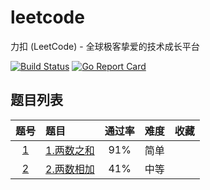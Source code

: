 # leetcode

力扣 (LeetCode) - 全球极客挚爱的技术成长平台

[![Build Status](https://travis-ci.org/iceopen/leetcode.svg?branch=master)](https://travis-ci.org/iceopen/leetcode)
[![Go Report Card](https://goreportcard.com/badge/github.com/iceopen/leetcode)](https://goreportcard.com/report/github.com/iceopen/leetcode)

## 题目列表

|题号|题目|通过率|难度|收藏|
|:-:|:-|:-: | :-: | :-: |
|[1](https://leetcode-cn.com/problems/two-sum/)|[1.两数之和](./algorithms/1-two-sum)|91%|简单||
|[2](https://leetcode-cn.com/problems/add-two-numbers/)|[2.两数相加](./algorithms/1-add-two-numbers)|41%|中等||


